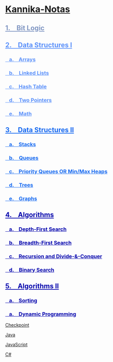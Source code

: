 # [Kannika-Notas](https://kannikakabilar.github.io/Kannika-Notas/)

<h2 style="color:#8096c2"><a href="Hardware_BitLogic/#bit-logic" style="color:#8096c2">1. &ensp; Bit Logic</a></h2>
<h2 style="color:#5c91fa"><a href="DataStructures/#data-structures-i" style="color:#5c91fa">2. &ensp; Data Structures I</a></h2>
<h3 style="color:#5c91fa"><a href="DataStructures/#arrays" style="color:#5c91fa">&ensp; a. &ensp; Arrays</a></h3>
<h3 style="color:#5c91fa"><a href="DataStructures/#linked-lists" style="color:#5c91fa">&ensp; b. &ensp; Linked Lists</a></h3>
<h3 style="color:#5c91fa"><a href="DataStructures/#hash-table" style="color:#5c91fa">&ensp; c. &ensp; Hash Table</a></h3>
<h3 style="color:#5c91fa"><a href="DataStructures/#two-pointers" style="color:#5c91fa">&ensp; d. &ensp; Two Pointers</a></h3>
<h3 style="color:#5c91fa"><a href="DataStructures/#math" style="color:#5c91fa">&ensp; e. &ensp; Math</a></h3>
<h2 style="color:#1669f0"><a href="DataStructures2/#data-structures-ii" style="color:#1669f0">3. &ensp; Data Structures II</a></h2>
<h3 style="color:#1669f0"><a href="DataStructures2/#stacks" style="color:#1669f0">&ensp; a. &ensp; Stacks</a></h3>
<h3 style="color:#1669f0"><a href="DataStructures2/#queues" style="color:#1669f0">&ensp; b. &ensp; Queues</a></h3>
<h3 style="color:#1669f0"><a href="DataStructures2/#priority-queues-or-min-max-heaps" style="color:#1669f0">&ensp; c. &ensp; Priority Queues OR Min/Max Heaps</a></h3>
<h3 style="color:#1669f0"><a href="DataStructures2/#trees" style="color:#1669f0">&ensp; d. &ensp; Trees</a></h3>
<h3 style="color:#1669f0"><a href="DataStructures2/#graphs" style="color:#1669f0">&ensp; e. &ensp; Graphs</a></h3>
<h2 style="color:#0223f7"><a href="Algorithms/#algorithms" style="color:#0303ad">4. &ensp; Algorithms</a></h2>
<h3 style="color:#0223f7"><a href="Algorithms/#depth-first-search" style="color:#0303ad">&ensp; a. &ensp; Depth-First Search</a></h3>
<h3 style="color:#0223f7"><a href="Algorithms/#breadth-first-search" style="color:#0303ad">&ensp; b. &ensp; Breadth-First Search</a></h3>
<h3 style="color:#0223f7"><a href="Algorithms/#recursion-and-divide-conquer" style="color:#0303ad">&ensp; c. &ensp; Recursion and Divide-&-Conquer</a></h3>
<h3 style="color:#0223f7"><a href="Algorithms/#binary-search" style="color:#0303ad">&ensp; d. &ensp; Binary Search</a></h3>
<h2 style="color:#0303ad"><a href="Algorithms2/#algorithms-ii" style="color:#0303ad">5. &ensp; Algorithms II</a></h2>
<h3 style="color:#0303ad"><a href="Algorithms2/#sorting" style="color:#0303ad">&ensp; a. &ensp; Sorting</a></h3>
<h3 style="color:#0303ad"><a href="Algorithms2/#dynamic-programming" style="color:#0303ad">&ensp; a. &ensp; Dynamic Programming</a></h3>

[Checkpoint](https://kannikakabilar.github.io/Kannika-Notas/Checkpoint/)

[Java](https://kannikakabilar.github.io/Kannika-Notas/Java/)

[JavaScript](https://kannikakabilar.github.io/Kannika-Notas/JavaScript/)

[C#](https://kannikakabilar.github.io/Kannika-Notas/C%23/)

<!--
[Hardware_BitLogic](https://kannikakabilar.github.io/Kannika-Notas/Hardware_BitLogic/)

[Data Structures](https://kannikakabilar.github.io/Kannika-Notas/DataStructures/)

[Data Structures 2](https://kannikakabilar.github.io/Kannika-Notas/DataStructures2/)

[Algorithms](https://kannikakabilar.github.io/Kannika-Notas/Algorithms/)
-->













